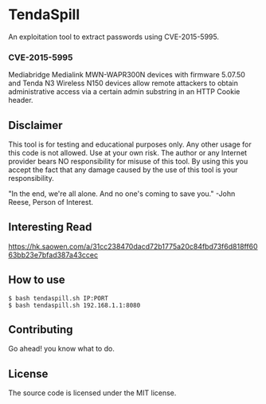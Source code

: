 # TendaSpill

An exploitation tool to extract passwords using CVE-2015-5995.


### CVE-2015-5995

Mediabridge Medialink MWN-WAPR300N devices with firmware 5.07.50 and Tenda N3 Wireless N150 devices allow remote attackers to obtain administrative access via a certain admin substring in an HTTP Cookie header.


## Disclaimer

This tool is for testing and educational purposes only. Any other usage for this code is not allowed. Use at your own risk. The author or any Internet provider bears NO responsibility for misuse of this tool. By using this you accept the fact that any damage caused by the use of this tool is your responsibility.

"In the end, we're all alone. And no one's coming to save you." 
-John Reese, Person of Interest.


## Interesting Read

https://hk.saowen.com/a/31cc238470dacd72b1775a20c84fbd73f6d818ff6063bb23e7bfad387a43ccec


## How to use

```
$ bash tendaspill.sh IP:PORT
$ bash tendaspill.sh 192.168.1.1:8080
```

## Contributing

Go ahead! you know what to do.



## License

The source code is licensed under the MIT license.

